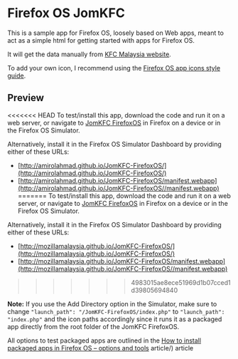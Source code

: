 Firefox OS JomKFC
=========================

This is a sample app for Firefox OS, loosely based on Web apps, meant to act as a simple html for getting started with apps for Firefox OS.

It will get the data manually from [KFC Malaysia website](http://kfc.com.my/jom-perlis.php).

To add your own icon, I recommend using the [Firefox OS app icons style guide](http://www.mozilla.org/en-US/styleguide/products/firefoxos/icons/).


## Preview

<<<<<<< HEAD
To test/install this app, download the code and run it on a web server, or navigate to [JomKFC FirefoxOS](http://amirolahmad.github.com/JomKFC-FirefoxOS/) in Firefox on a device or in the Firefox OS Simulator. 

Alternatively, install it in the Firefox OS Simulator Dashboard by providing either of these URLs:

* [http://amirolahmad.github.io/JomKFC-FirefoxOS/](http://amirolahmad.github.io/JomKFC-FirefoxOS/)
* [http://amirolahmad.github.io/JomKFC-FirefoxOS/manifest.webapp](http://amirolahmad.github.io/JomKFC-FirefoxOS//manifest.webapp)
=======
To test/install this app, download the code and run it on a web server, or navigate to [JomKFC FirefoxOS](http://mozillamalaysia.github.com/JomKFC-FirefoxOS/) in Firefox on a device or in the Firefox OS Simulator. 

Alternatively, install it in the Firefox OS Simulator Dashboard by providing either of these URLs:

* [http://mozillamalaysia.github.io/JomKFC-FirefoxOS/](http://mozillamalaysia.github.io/JomKFC-FirefoxOS/)
* [http://mozillamalaysia.github.io/JomKFC-FirefoxOS/manifest.webapp](http://mozillamalaysia.github.io/JomKFC-FirefoxOS//manifest.webapp)
>>>>>>> 4983015ae8ece51969d1b07cced1d39805694840

**Note:** If you use the Add Directory option in the Simulator, make sure to change `"launch_path": "/JomKFC-FirefoxOS/index.php"` to `"launch_path": "index.php"` and the icon paths accordingly since it runs it as a packaged app directly from the root folder of the JomKFC FirefoxOS.

All options to test packaged apps are outlined in the [How to install packaged apps in Firefox OS – options and tools](https://hacks.mozilla.org/2013/03/how-to-install-packaged-apps-in-firefox-os-options-and-tools/) article/) article
